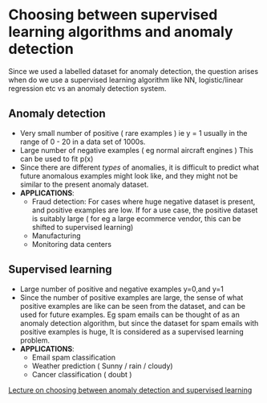 # Choosing between supervised learning algorithms and anomaly detection

Since we used a labelled dataset for anomaly detection, the question arises when do we use a supervised learning algorithm like NN, logistic/linear regression etc vs an anomaly detection system.

## Anomaly detection
* Very small number of positive  ( rare examples ) ie y = 1 usually in the range of 0 - 20 in a data set of 1000s.
* Large number of negative examples ( eg normal aircraft engines ) This can be used to fit p(x)
* Since there are different *types* of anomalies, it is difficult to predict what future anomalous examples might look like, and they might not be similar to the present anomaly dataset.
* **APPLICATIONS**:
    * Fraud detection: For cases where huge negative dataset is present, and positive examples are low. If for a use case, the positive dataset is suitably large ( for eg a large ecommerce vendor, this can be shifted to supervised learning)
    * Manufacturing
    * Monitoring data centers

## Supervised learning
* Large number of positive and negative examples y=0,and y=1 
* Since the number of positive examples are large, the sense of what positive examples are like can be seen from the dataset, and can be used for future examples. Eg spam emails can be thought of as an anomaly detection algorithm, but since the dataset for spam emails with positive examples is huge, It is considered as a supervised learning problem.
* **APPLICATIONS**:
  * Email spam classification
  * Weather prediction ( Sunny / rain / cloudy)
  * Cancer classification ( doubt )


[Lecture on choosing between anomaly detection and supervised learning](https://www.coursera.org/learn/machine-learning/lecture/Rkc5x/anomaly-detection-vs-supervised-learning)